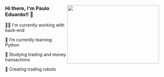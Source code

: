 <div>
  <p> <img src="https://user-images.githubusercontent.com/68037168/129746731-4cd8b53c-c2e7-4507-bc66-896c2ac8947a.gif" width="300" height="190" align="right">
  <h3> Hi there, I'm Paulo Eduardo!! 👋 </h3>
  <p> 👨‍💻 I'm currently working with back-end </p>
  <p> 🐲 I’m currently learning Python </p>
  <p> 💱 Studying trading and money transactions </p>
  <p> 🤖 Creating trading robots </p>
</p>
  
</div> 
 
